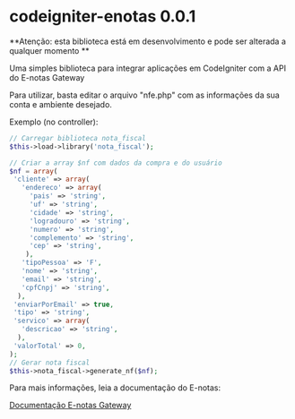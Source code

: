 # codeigniter-enotas 0.0.1

**Atenção: esta biblioteca está em desenvolvimento e pode ser alterada a qualquer momento **

Uma simples biblioteca para integrar aplicações em CodeIgniter com a API do E-notas Gateway

Para utilizar, basta editar o arquivo "nfe.php" com as informações da sua conta e ambiente desejado.

Exemplo (no controller):

```php
// Carregar biblioteca nota_fiscal
$this->load->library('nota_fiscal');

// Criar a array $nf com dados da compra e do usuário
$nf = array(
 'cliente' => array(
   'endereco' => array(
     'pais' => 'string',
     'uf' => 'string',
     'cidade' => 'string',
     'logradouro' => 'string',
     'numero' => 'string',
     'complemento' => 'string',
     'cep' => 'string',
    ),
   'tipoPessoa' => 'F',
   'nome' => 'string',
   'email' => 'string',
   'cpfCnpj' => 'string',
  ),
 'enviarPorEmail' => true,
 'tipo' => 'string',
 'servico' => array(
   'descricao' => 'string',
  ),
 'valorTotal' => 0,
);
// Gerar nota fiscal
$this->nota_fiscal->generate_nf($nf);
```
Para mais informações, leia a documentação do E-notas:

[Documentação E-notas Gateway](http://portal.enotasgw.com.br/knowledge-base/empresa-nota-fiscal-eletronica)
